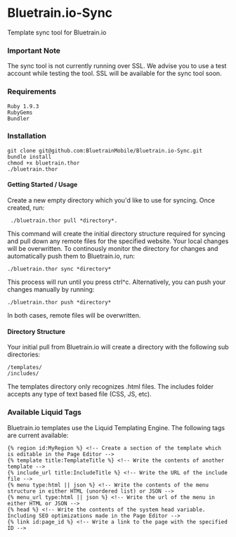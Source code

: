 Bluetrain.io-Sync
=================

Template sync tool for Bluetrain.io

### Important Note
The sync tool is not currently running over SSL.  We advise you to use a test account while testing the tool.  SSL will be available for the sync tool soon.

### Requirements
```
Ruby 1.9.3
RubyGems
Bundler
```

### Installation
```
git clone git@github.com:BluetrainMobile/Bluetrain.io-Sync.git
bundle install
chmod +x bluetrain.thor
./bluetrain.thor
```

#### Getting Started / Usage
Create a new empty directory which you'd like to use for syncing.  Once created, run:
```
 ./bluetrain.thor pull *directory*.  
```
 This command will create the initial directory structure required for syncing and pull down any remote files for the specified website.  Your local changes will be overwritten.  To continously monitor the directory for changes and automatically push them to Bluetrain.io, run:
```
./bluetrain.thor sync *directory*
````
This process will run until you press ctrl^c.  Alternatively, you can push your changes manually by running:
```
./bluetrain.thor push *directory*
```
In both cases, remote files will be overwritten.  

#### Directory Structure
Your initial pull from Bluetrain.io will create a directory with the following sub directories:

```
/templates/
/includes/
```
The templates directory only recognizes .html files.  The includes folder accepts any type of text based file (CSS, JS, etc).

### Available Liquid Tags
Bluetrain.io templates use the Liquid Templating Engine.  The following tags are current available:
```
{% region id:MyRegion %} <!-- Create a section of the template which is editable in the Page Editor -->
{% template title:TemplateTitle %} <!-- Write the contents of another template -->
{% include_url title:IncludeTitle %} <!-- Write the URL of the include file -->
{% menu type:html || json %} <!-- Write the contents of the menu structure in either HTML (unordered list) or JSON -->
{% menu_url type:html || json %} <!-- Write the url of the menu in either HTML or JSON -->
{% head %} <!-- Write the contents of the system head variable.  Including SEO optimizations made in the Page Editor -->
{% link id:page_id %} <!-- Write a link to the page with the specified ID -->
```
